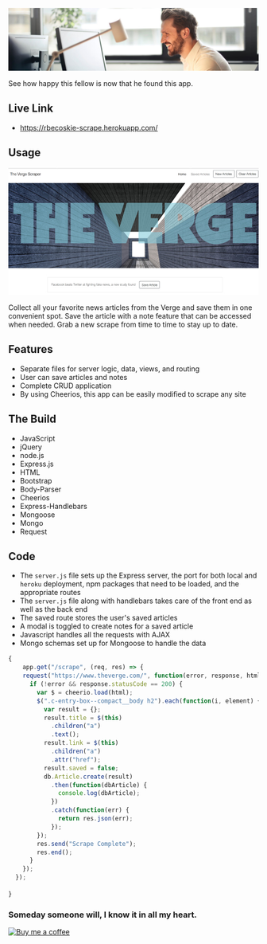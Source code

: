 ![logo](public/images/logo.jpg)

See how happy this fellow is now that he found this app.


## Live Link
 - https://rbecoskie-scrape.herokuapp.com/

## Usage

![screenshot](public/images/scrape_screen_shot.jpg)

Collect all your favorite news articles from the Verge and save them in one convenient spot. Save the article with a note feature that can be accessed when needed. Grab a new scrape from time to time to stay up to date.

## Features
- Separate files for server logic, data, views, and routing
- User can save articles and notes
- Complete CRUD application
- By using Cheerios, this app can be easily modified to scrape any site

## The Build

- JavaScript
- jQuery
- node.js
- Express.js
- HTML
- Bootstrap
- Body-Parser
- Cheerios
- Express-Handlebars
- Mongoose
- Mongo
- Request

## Code
- The `server.js` file sets up the Express server, the port for both local and `heroku` deployment, npm packages that need to be loaded, and the appropriate routes
- The `server.js` file along with handlebars takes care of the front end as well as the back end
- The saved route stores the user's saved articles
- A modal is toggled to create notes for a saved article
- Javascript handles all the requests with AJAX
- Mongo schemas set up for Mongoose to handle the data

```js
{
	app.get("/scrape", (req, res) => {
    request("https://www.theverge.com/", function(error, response, html) {
      if (!error && response.statusCode == 200) {
        var $ = cheerio.load(html);
        $(".c-entry-box--compact__body h2").each(function(i, element) {
          var result = {};
          result.title = $(this)
            .children("a")
            .text();
          result.link = $(this)
            .children("a")
            .attr("href");
          result.saved = false;
          db.Article.create(result)
            .then(function(dbArticle) {
              console.log(dbArticle);
            })
            .catch(function(err) {
              return res.json(err);
            });
        });
        res.send("Scrape Complete");
        res.end();
      }
    });
  });

}
```

### Someday someone will, I know it in all my heart. 
<a class="bmc-button" target="_blank" href="https://www.buymeacoffee.com/mwFGJN9bZ"><img src="https://www.buymeacoffee.com/assets/img/custom_images/orange_img.png" alt="Buy me a coffee"></a>
